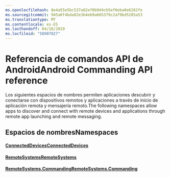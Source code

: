 ```yaml
---
ms.openlocfilehash: 8e4a55e5bc537a82ef8b9d4cb5ef6eba0e6262fe
ms.sourcegitcommit: 945a0f4bda02e3b4eb9a665379c2af9bd5285a53
ms.translationtype: MT
ms.contentlocale: es-ES
ms.lasthandoff: 04/18/2019
ms.locfileid: "58907027"
---
```

# <a name="android-commanding-api-reference"></a><span data-ttu-id="cc96d-101">Referencia de comandos API de Android</span><span class="sxs-lookup"><span data-stu-id="cc96d-101">Android Commanding API reference</span></span>

<span data-ttu-id="cc96d-102">Los siguientes espacios de nombres permiten aplicaciones descubrir y conectarse con dispositivos remotos y aplicaciones a través de inicio de aplicación remota y mensajería remoto.</span><span class="sxs-lookup"><span data-stu-id="cc96d-102">The following namespaces allow apps to discover and connect with remote devices and applications through remote app launching and remote messaging.</span></span>

## <a name="namespaces"></a><span data-ttu-id="cc96d-103">Espacios de nombres</span><span class="sxs-lookup"><span data-stu-id="cc96d-103">Namespaces</span></span>

#### <a name="connecteddeviceshttpsdocsmicrosoftcomjavaapicommicrosoftconnecteddevices"></a>[<span data-ttu-id="cc96d-104">ConnectedDevices</span><span class="sxs-lookup"><span data-stu-id="cc96d-104">ConnectedDevices</span></span>](https://docs.microsoft.com/java/api/com.microsoft.connecteddevices)
#### <a name="remotesystemshttpsdocsmicrosoftcomjavaapicommicrosoftconnecteddevicesremotesystems"></a>[<span data-ttu-id="cc96d-105">RemoteSystems</span><span class="sxs-lookup"><span data-stu-id="cc96d-105">RemoteSystems</span></span>](https://docs.microsoft.com/java/api/com.microsoft.connecteddevices.remotesystems)
#### <a name="remotesystemscommandinghttpsdocsmicrosoftcomjavaapicommicrosoftconnecteddevicesremotesystemscommanding"></a>[<span data-ttu-id="cc96d-106">RemoteSystems.Commanding</span><span class="sxs-lookup"><span data-stu-id="cc96d-106">RemoteSystems.Commanding</span></span>](https://docs.microsoft.com/java/api/com.microsoft.connecteddevices.remotesystems.commanding)